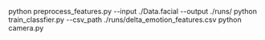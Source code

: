 python preprocess_features.py --input ./Data.facial --output ./runs/
python train_classfier.py --csv_path ./runs/delta_emotion_features.csv
python camera.py
